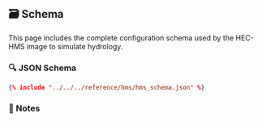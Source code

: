 ## 🗃️ Schema

This page includes the complete configuration schema used by the HEC-HMS image to simulate hydrology.

### 🔍 JSON Schema

~~~json
{% include "../../../reference/hms/hms_schema.json" %}
~~~

### 🧾 Notes


